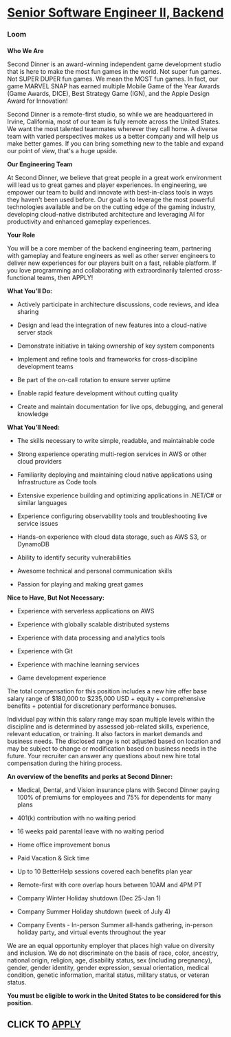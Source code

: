 # [Senior Software Engineer II, Backend](https://www.remotewlb.com/apply/senior-software-engineer-ii-backend-129387)  
### Loom  
####  

**Who We Are**

Second Dinner is an award-winning independent game development studio that is here to make the most fun games in the world. Not super fun games. Not SUPER DUPER fun games. We mean the MOST fun games. In fact, our game MARVEL SNAP has earned multiple Mobile Game of the Year Awards (Game Awards, DICE), Best Strategy Game (IGN), and the Apple Design Award for Innovation!

Second Dinner is a remote-first studio, so while we are headquartered in Irvine, California, most of our team is fully remote across the United States. We want the most talented teammates wherever they call home. A diverse team with varied perspectives makes us a better company and will help us make better games. If you can bring something new to the table and expand our point of view, that's a huge upside.

**Our Engineering Team**

At Second Dinner, we believe that great people in a great work environment will lead us to great games and player experiences. In engineering, we empower our team to build and innovate with best-in-class tools in ways they haven't been used before. Our goal is to leverage the most powerful technologies available and be on the cutting edge of the gaming industry, developing cloud-native distributed architecture and leveraging AI for productivity and enhanced gameplay experiences.

 **Your Role**

You will be a core member of the backend engineering team, partnering with gameplay and feature engineers as well as other server engineers to deliver new experiences for our players built on a fast, reliable platform. If you love programming and collaborating with extraordinarily talented cross-functional teams, then APPLY!

 **What You’ll Do:**

  * Actively participate in architecture discussions, code reviews, and idea sharing

  * Design and lead the integration of new features into a cloud-native server stack

  * Demonstrate initiative in taking ownership of key system components

  * Implement and refine tools and frameworks for cross-discipline development teams

  * Be part of the on-call rotation to ensure server uptime

  * Enable rapid feature development without cutting quality

  * Create and maintain documentation for live ops, debugging, and general knowledge

 **What You’ll Need:**

  * The skills necessary to write simple, readable, and maintainable code

  * Strong experience operating multi-region services in AWS or other cloud providers

  * Familiarity deploying and maintaining cloud native applications using Infrastructure as Code tools

  * Extensive experience building and optimizing applications in .NET/C# or similar languages

  * Experience configuring observability tools and troubleshooting live service issues

  * Hands-on experience with cloud data storage, such as AWS S3, or DynamoDB

  * Ability to identify security vulnerabilities

  * Awesome technical and personal communication skills

  * Passion for playing and making great games

 **Nice to Have, But Not Necessary:**

  * Experience with serverless applications on AWS

  * Experience with globally scalable distributed systems

  * Experience with data processing and analytics tools

  * Experience with Git

  * Experience with machine learning services

  * Game development experience

The total compensation for this position includes a new hire offer base salary range of $180,000 to $235,000 USD + equity + comprehensive benefits + potential for discretionary performance bonuses.  
  
Individual pay within this salary range may span multiple levels within the discipline and is determined by assessed job-related skills, experience, relevant education, or training. It also factors in market demands and business needs. The disclosed range is not adjusted based on location and may be subject to change or modification based on business needs in the future. Your recruiter can answer any questions about new hire total compensation during the hiring process.

 **An overview of the benefits and perks at Second Dinner:**

  * Medical, Dental, and Vision insurance plans with Second Dinner paying 100% of premiums for employees and 75% for dependents for many plans

  * 401(k) contribution with no waiting period

  * 16 weeks paid parental leave with no waiting period

  * Home office improvement bonus

  * Paid Vacation & Sick time

  * Up to 10 BetterHelp sessions covered each benefits plan year

  * Remote-first with core overlap hours between 10AM and 4PM PT

  * Company Winter Holiday shutdown (Dec 25-Jan 1)

  * Company Summer Holiday shutdown (week of July 4)

  * Company Events - In-person Summer all-hands gathering, in-person holiday party, and virtual events throughout the year

We are an equal opportunity employer that places high value on diversity and inclusion. We do not discriminate on the basis of race, color, ancestry, national origin, religion, age, disability status, sex (including pregnancy), gender, gender identity, gender expression, sexual orientation, medical condition, genetic information, marital status, military status, or veteran status.

**You must be eligible to work in the United States to be considered for this position.**

  
## CLICK TO [APPLY](https://www.remotewlb.com/apply/senior-software-engineer-ii-backend-129387)

